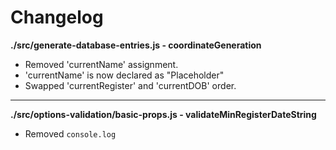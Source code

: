# Changelog

**./src/generate-database-entries.js - coordinateGeneration**
* Removed 'currentName' assignment.
* 'currentName' is now declared as "Placeholder"
* Swapped 'currentRegister' and 'currentDOB' order.

---

**./src/options-validation/basic-props.js - validateMinRegisterDateString**
* Removed `console.log`
